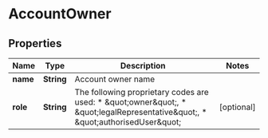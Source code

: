 # AccountOwner

## Properties
Name | Type | Description | Notes
------------ | ------------- | ------------- | -------------
**name** | **String** | Account owner name | 
**role** | **String** | The following proprietary codes are used:   * \&quot;owner\&quot;,    * \&quot;legalRepresentative\&quot;,    * \&quot;authorisedUser\&quot;  |  [optional]
